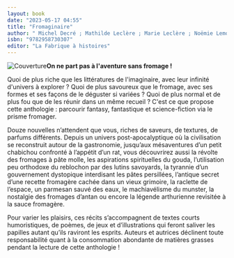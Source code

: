 ```yaml
---
layout: book
date: "2023-05-17 04:55"
title: "Fromaginaire"
author: " Michel Decré ; Mathilde Leclère ; Marie Leclère ; Noëmie Lemos ; Thomas Mariani ; Lucile Poulain ; Sylvie Poulain ; Mickaël Rémond ; Aurore Scharre ; François Scharre ; Hélène Scharre ; Matthieu Schué ; Alexia Seda ; Larry Vizier ; Jean-Laurent Del Socorro "
isbn: "9782958730307"
editor: "La Fabrique à histoires"
---
```

![Couverture](/img/9782958730307.jpg)**On ne part pas à l'aventure sans fromage !**

Quoi de plus riche que les littératures de l'imaginaire, avec leur infinité d'univers à explorer ? Quoi de plus savoureux que le fromage, avec ses formes et ses façons de le déguster si variées ? Quoi de plus normal et de plus fou que de les réunir dans un même recueil ? C'est ce que propose cette anthologie : parcourir fantasy, fantastique et science-fiction via le prisme fromager.

Douze nouvelles n’attendent que vous, riches de saveurs, de textures, de parfums différents. Depuis un univers post-apocalyptique où la civilisation se reconstruit autour de la gastronomie, jusqu’aux mésaventures d’un petit chabichou confronté à l’appétit d’un rat, vous découvrirez aussi la révolte des fromages à pâte molle, les aspirations spirituelles du gouda, l’utilisation peu orthodoxe du reblochon par des lutins savoyards, la tyrannie d’un gouvernement dystopique interdisant les pâtes persillées, l’antique secret d’une recette fromagère cachée dans un vieux grimoire, la raclette de l’espace, un parmesan sauvé des eaux, le machiavélisme du munster, la nostalgie des fromages d’antan ou encore la légende arthurienne revisitée à la sauce fromagère.

Pour varier les plaisirs, ces récits s’accompagnent de textes courts humoristiques, de poèmes, de jeux et d’illustrations qui feront saliver les papilles autant qu’ils raviront les esprits.
Auteurs et autrices déclinent toute responsabilité quant à la consommation abondante de matières grasses pendant la lecture de cette anthologie !